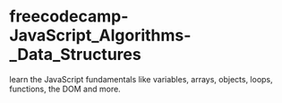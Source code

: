 # freecodecamp-JavaScript_Algorithms-_Data_Structures
learn the JavaScript fundamentals like variables, arrays, objects, loops, functions, the DOM and more.
